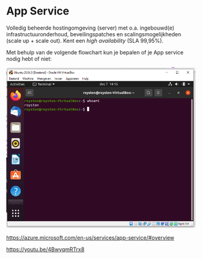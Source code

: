 # App Service  

Volledig beheerde hostingomgeving (server) met o.a. ingebouwd(e) infrastructuuronderhoud, beveilingspatches en scalingsmogelijkheden (scale up + scale out). Kent een *high availability* (SLA 99,95%).

Met behulp van de volgende flowchart kun je bepalen of je App service nodig hebt of niet:


![Flowchart:](https://github.com/Electroybot/cloud-6-repo-Electroybot/blob/main/00_includes/Screenie%20whoami.PNG?raw=true)

https://azure.microsoft.com/en-us/services/app-service/#overview

https://youtu.be/4BwyqmRTrx8

